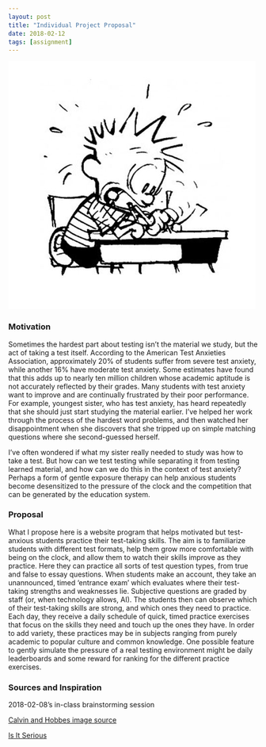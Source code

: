 ```yaml
---
layout: post
title: "Individual Project Proposal"
date: 2018-02-12
tags: [assignment]
---
```


![Calvin and Hobbes Test Anxiety](img/CH_Test_Anxiety.jpg)

### Motivation
Sometimes the hardest part about testing isn’t the material we study, but the act of taking a test itself.  According to the American Test Anxieties Association, approximately 20% of students suffer from severe test anxiety, while another 16% have moderate test anxiety.  Some estimates have found that this adds up to nearly ten million children whose academic aptitude is not accurately reflected by their grades.  Many students with test anxiety want to improve and are continually frustrated by their poor performance.  For example, youngest sister, who has test anxiety, has heard repeatedly that she should just start studying the material earlier.  I’ve helped her work through the process of the hardest word problems, and then watched her disappointment when she discovers that she tripped up on simple matching questions where she second-guessed herself.

I’ve often wondered if what my sister really needed to study was how to take a test.  But how can we test testing while separating it from testing learned material, and how can we do this in the context of test anxiety?  Perhaps a form of gentle exposure therapy can help anxious students become desensitized to the pressure of the clock and the competition that can be generated by the education system.

### Proposal
What I propose here is a website program that helps motivated but test-anxious students practice their test-taking skills.  The aim is to familiarize students with different test formats, help them grow more comfortable with being on the clock, and allow them to watch their skills improve as they practice.  Here they can practice all sorts of test question types, from true and false to essay questions.  When students make an account, they take an unannounced, timed ‘entrance exam’ which evaluates where their test-taking strengths and weaknesses lie.  Subjective questions are graded by staff (or, when technology allows, AI).  The students then can observe which of their test-taking skills are strong, and which ones they need to practice.  Each day, they receive a daily schedule of quick, timed practice exercises that focus on the skills they need and touch up the ones they have.  In order to add variety, these practices may be in subjects ranging from purely academic to popular culture and common knowledge.  One possible feature to gently simulate the pressure of a real testing environment might be daily leaderboards and some reward for ranking for the different practice exercises. 

### Sources and Inspiration
2018-02-08’s in-class brainstorming session

[Calvin and Hobbes image source](https://legalscholarsite.com/dont-let-grades-define-you/calvin-hobbes-test-anxiety-290x300/)

[Is It Serious](https://amtaa.org/is-it-serious/)
